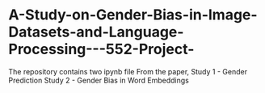 # A-Study-on-Gender-Bias-in-Image-Datasets-and-Language-Processing---552-Project-

The repository contains two ipynb file 
From the paper, Study 1 - Gender Prediction 
                Study 2 - Gender Bias in Word Embeddings
